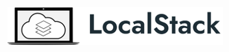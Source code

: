 <p align="center">
  <img src="./public/logo.svg" alt="LocalStack - A fully functional local cloud stack">
</p>
